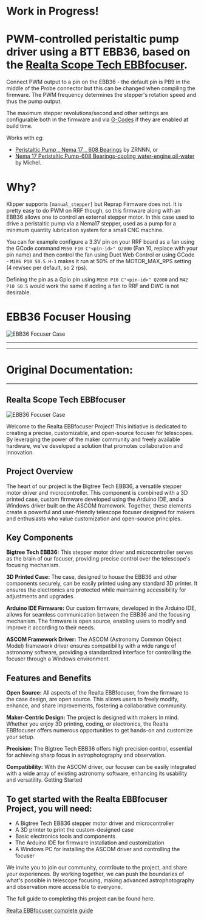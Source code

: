 # Work in Progress!

# PWM-controlled peristaltic pump driver using a BTT EBB36, based on the [Realta Scope Tech EBBfocuser](https://github.com/RealtaScopeTech/Realta-EBBfocuser).

Connect PWM output to a pin on the EBB36 - the default pin is PB9 in the middle of the Probe connector but this can be changed when compiling the firmware. The PWM frequency determines the stepper's rotation speed and thus the pump output.

The maximum stepper revolutions/second and other settings are configurable both in the firmware and via [G-Codes](https://github.com/thingsapart/EBB-pwm-peristaltic-stepper/tree/main/Arduino#list-of-accepted-commands) if they are enabled at build time.

Works with eg:
* [Peristaltic Pump _ Nema 17 _ 608 Bearings](https://www.printables.com/model/910253-peristaltic-pump-_-nema-17-_-608-bearings/files) by ZRNNN, or 
* [Nema 17 Peristaltic Pump-608 Bearings-cooling water-engine oil-water](https://www.printables.com/model/974385-nema-17-peristaltic-pump-608-bearings-cooling-wate/files) by Michel.

# Why?

Klipper supports `[manual_stepper]` but Reprap Firmware does not. It is pretty easy to do PWM on RRF though, so this firmware along with an EBB36 allows one to control an external stepper motor. In this case used to drive a peristaltic pump via a Nema17 stepper, used as a pump for a minimum quantity lubrication system for a small CNC machine.

You can for example configure a 3.3V pin on your RRF board as a fan using the GCode command `M950 F10 C"<pin-id>" Q2000` (Fan 10, replace <pin-id> with your pin name) and then control the fan using Duet Web Control or using GCode - `M106 P10 S0.5 H-1` makes it run at 50% of the MOTOR_MAX_RPS setting (4 rev/sec per default, so 2 rps).

Defining the pin as a Gpio pin using `M950 P10 C"<pin-id>" Q2000` and `M42 P10 S0.5` would work the same if adding a fan to RRF and DWC is not desirable.

# EBB36 Focuser Housing

![EBB36 Focuser Case](Guide/Images/EBB36FinishedRCA.png)

-------------------


-------------------


# Original Documentation:


-------------------


## Realta Scope Tech EBBfocuser

![EBB36 Focuser Case](Guide/Images/EBB36FinishedRCA.png)

Welcome to the Realta EBBfocuser Project! This initiative is dedicated to creating a precise, customizable, and open-source focuser for telescopes. By leveraging the power of the maker community and freely available hardware, we've developed a solution that promotes collaboration and innovation.

## Project Overview

The heart of our project is the Bigtree Tech EBB36, a versatile stepper motor driver and microcontroller. This component is combined with a 3D printed case, custom firmware developed using the Arduino IDE, and a Windows driver built on the ASCOM framework. Together, these elements create a powerful and user-friendly telescope focuser designed for makers and enthusiasts who value customization and open-source principles.

## Key Components

**Bigtree Tech EBB36:** This stepper motor driver and microcontroller serves as the brain of our focuser, providing precise control over the telescope's focusing mechanism.

**3D Printed Case:** The case, designed to house the EBB36 and other components securely, can be easily printed using any standard 3D printer. It ensures the electronics are protected while maintaining accessibility for adjustments and upgrades.

**Arduino IDE Firmware:** Our custom firmware, developed in the Arduino IDE, allows for seamless communication between the EBB36 and the focusing mechanism. The firmware is open source, enabling users to modify and improve it according to their needs.

**ASCOM Framework Driver:** The ASCOM (Astronomy Common Object Model) framework driver ensures compatibility with a wide range of astronomy software, providing a standardized interface for controlling the focuser through a Windows environment.

## Features and Benefits

**Open Source:** All aspects of the Realta EBBfocuser, from the firmware to the case design, are open source. This allows users to freely modify, enhance, and share improvements, fostering a collaborative community.

**Maker-Centric Design:** The project is designed with makers in mind. Whether you enjoy 3D printing, coding, or electronics, the Realta EBBfocuser offers numerous opportunities to get hands-on and customize your setup.

**Precision:** The Bigtree Tech EBB36 offers high precision control, essential for achieving sharp focus in astrophotography and observation.

**Compatibility:** With the ASCOM driver, our focuser can be easily integrated with a wide array of existing astronomy software, enhancing its usability and versatility.
Getting Started

## To get started with the Realta EBBfocuser Project, you will need:

+ A Bigtree Tech EBB36 stepper motor driver and microcontroller
+ A 3D printer to print the custom-designed case
+ Basic electronics tools and components
+ The Arduino IDE for firmware installation and customization
+ A Windows PC for installing the ASCOM driver and controlling the focuser

We invite you to join our community, contribute to the project, and share your experiences. By working together, we can push the boundaries of what's possible in telescope focusing, making advanced astrophotography and observation more accessible to everyone.

The full guide to completing this project can be found here.

[Realta EBBfocuser complete guide](/Guide/ReadMe.md)
